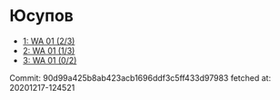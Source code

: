 # Юсупов
- [1: WA 01 (2/3)](1.md)
- [2: WA 01 (1/3)](2.md)
- [3: WA 01 (0/2)](3.md)

Commit: 90d99a425b8ab423acb1696ddf3c5ff433d97983
 fetched at: 20201217-124521
